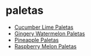 # paletas

 * [Cucumber Lime Paletas](index/c/cucumber-lime-paletas-51236650.json)
 * [Gingery Watermelon Paletas](index/g/gingery-watermelon-paletas-51175600.json)
 * [Pineapple Paletas](index/p/pineapple-paletas-365753.json)
 * [Raspberry Melon Paletas](index/r/raspberry-melon-paletas-51236660.json)
